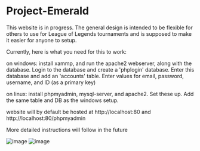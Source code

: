 # Project-Emerald
This website is in progress. The general design is intended to be flexible for others to use for League of Legends tournaments and is supposed to make it easier for anyone to setup.

Currently, here is what you need for this to work:

on windows: install xammp, and run the apache2 webserver, along with the database. Login to the database and create a 'phplogin' database. Enter this database and add an 'accounts' table. Enter values for email, password, username, and ID (as a primary key)

on linux: install phpmyadmin, mysql-server, and apache2. Set these up. Add the same table and DB as the windows setup.

website will by default be hosted at http://localhost:80 and http://localhost:80/phpmyadmin

More detailed instructions will follow in the future



![image](https://github.com/SYNdiCull/Project-Emerald/assets/77362484/4ac315ea-89e6-46c5-be9a-444aed880d26)
![image](https://github.com/SYNdiCull/Project-Emerald/assets/77362484/8f262873-2346-442f-bb40-436d7026971e)
